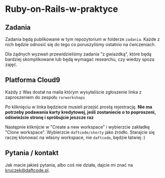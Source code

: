 # Ruby-on-Rails-w-praktyce

## Zadania

Zadania będą publikowane w tym repozytorium w folderze `zadania`. Każde z nich będzie odnosić się do tego co poruszyliśmy ostatnio na ćwiczeniach.

Dla żądnych wyzwań przewidzieliśmy zadania "z gwiazdką", które będą bardziej skomplikowane lub będą wymagać researchu, czy wiedzy spoza zajęć.

## Platforma Cloud9

Każdy z Was dostał na maila którym wysyłaliście zgłoszenie linka z zaproszeniem do zespołu `rorworkshops`

Po kliknięciu w linka będziecie musieli przejść prostą rejestrację. **Nie ma potrzeby podawania karty kredytowej, jeśli zostaniecie o to poproszeni, odświeżcie stronę i spróbujcie jeszcze raz**

Następnie kliknijcie w "Create a new workspace" i wybierzcie zakładkę "Clone workspace". Wybierzcie `daftcode/shorty` jako źródło. Starajcie się raczej klonować na własny workspace, nie `daftcode`, będzie łatwiej :)

## Pytania / kontakt

Jak macie jakieś pytania, albo coś nie działa, dajcie mi znać na kruczek@daftcode.pl.
